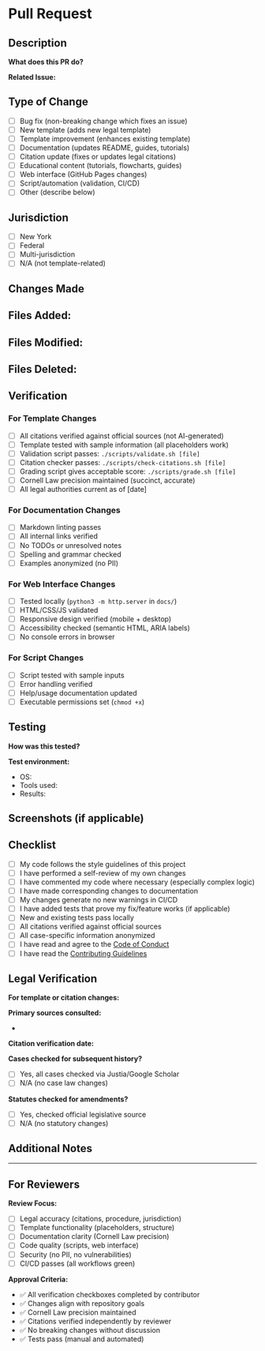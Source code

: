 # Pull Request

## Description

**What does this PR do?**

<!-- Provide a clear and concise description of the changes -->


**Related Issue:**

<!-- Link to related issue: Closes #123, Fixes #456, Related to #789 -->


## Type of Change

<!-- Check all that apply -->

- [ ] Bug fix (non-breaking change which fixes an issue)
- [ ] New template (adds new legal template)
- [ ] Template improvement (enhances existing template)
- [ ] Documentation (updates README, guides, tutorials)
- [ ] Citation update (fixes or updates legal citations)
- [ ] Educational content (tutorials, flowcharts, guides)
- [ ] Web interface (GitHub Pages changes)
- [ ] Script/automation (validation, CI/CD)
- [ ] Other (describe below)

## Jurisdiction

<!-- If template-related, which jurisdiction? -->

- [ ] New York
- [ ] Federal
- [ ] Multi-jurisdiction
- [ ] N/A (not template-related)

## Changes Made

<!-- List specific changes in detail -->

**Files Added:**
-

**Files Modified:**
-

**Files Deleted:**
-

## Verification

### For Template Changes

- [ ] All citations verified against official sources (not AI-generated)
- [ ] Template tested with sample information (all placeholders work)
- [ ] Validation script passes: `./scripts/validate.sh [file]`
- [ ] Citation checker passes: `./scripts/check-citations.sh [file]`
- [ ] Grading script gives acceptable score: `./scripts/grade.sh [file]`
- [ ] Cornell Law precision maintained (succinct, accurate)
- [ ] All legal authorities current as of [date]

### For Documentation Changes

- [ ] Markdown linting passes
- [ ] All internal links verified
- [ ] No TODOs or unresolved notes
- [ ] Spelling and grammar checked
- [ ] Examples anonymized (no PII)

### For Web Interface Changes

- [ ] Tested locally (`python3 -m http.server` in `docs/`)
- [ ] HTML/CSS/JS validated
- [ ] Responsive design verified (mobile + desktop)
- [ ] Accessibility checked (semantic HTML, ARIA labels)
- [ ] No console errors in browser

### For Script Changes

- [ ] Script tested with sample inputs
- [ ] Error handling verified
- [ ] Help/usage documentation updated
- [ ] Executable permissions set (`chmod +x`)

## Testing

**How was this tested?**

<!-- Describe your testing process -->

**Test environment:**
- OS:
- Tools used:
- Results:

## Screenshots (if applicable)

<!-- Add screenshots for web interface changes or visual documentation -->

## Checklist

- [ ] My code follows the style guidelines of this project
- [ ] I have performed a self-review of my own changes
- [ ] I have commented my code where necessary (especially complex logic)
- [ ] I have made corresponding changes to documentation
- [ ] My changes generate no new warnings in CI/CD
- [ ] I have added tests that prove my fix/feature works (if applicable)
- [ ] New and existing tests pass locally
- [ ] All citations verified against official sources
- [ ] All case-specific information anonymized
- [ ] I have read and agree to the [Code of Conduct](/CODE_OF_CONDUCT.md)
- [ ] I have read the [Contributing Guidelines](/CONTRIBUTING.md)

## Legal Verification

**For template or citation changes:**

**Primary sources consulted:**
<!-- List official sources: NY Senate, Cornell LII, official court websites -->

-

**Citation verification date:**
<!-- When did you verify these citations? -->

**Cases checked for subsequent history?**
- [ ] Yes, all cases checked via Justia/Google Scholar
- [ ] N/A (no case law changes)

**Statutes checked for amendments?**
- [ ] Yes, checked official legislative source
- [ ] N/A (no statutory changes)

## Additional Notes

<!-- Any other information reviewers should know -->

---

## For Reviewers

**Review Focus:**
- [ ] Legal accuracy (citations, procedure, jurisdiction)
- [ ] Template functionality (placeholders, structure)
- [ ] Documentation clarity (Cornell Law precision)
- [ ] Code quality (scripts, web interface)
- [ ] Security (no PII, no vulnerabilities)
- [ ] CI/CD passes (all workflows green)

**Approval Criteria:**
- ✅ All verification checkboxes completed by contributor
- ✅ Changes align with repository goals
- ✅ Cornell Law precision maintained
- ✅ Citations verified independently by reviewer
- ✅ No breaking changes without discussion
- ✅ Tests pass (manual and automated)
